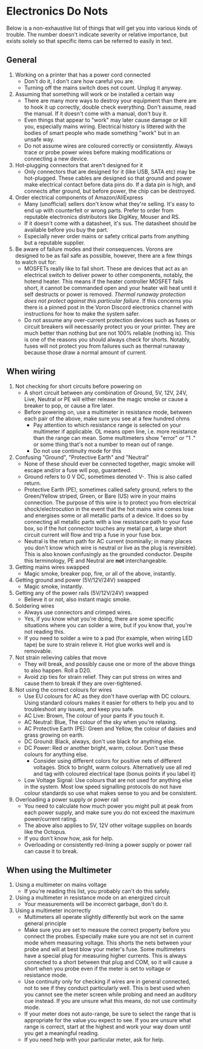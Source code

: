 # Electronics Do Nots
Below is a non-exhaustive list of things that will get you into various kinds of trouble. The number doesn't indicate severity or relative importance, but exists solely so that specific items can be referred to easily in text.

## General
1. Working on a printer that has a power cord connected
    * Don't do it, I don't care how careful you are.
    * Turning off the mains switch does not count. Unplug it anyway. 
1. Assuming that something will work or be installed a certain way
    * There are many more ways to destroy your equipment than there are to hook it up correctly, double check everything. Don't assume, read the manual. If it doesn't come with a manual, don't buy it.
    * Even things that appear to "work" may later cause damage or kill you, especially mains wiring. Electrical history is littered with the bodies of smart people who made something "work" but in an unsafe way. 
    * Do not assume wires are coloured correctly or consistently. Always trace or probe power wires before making modifications or connecting a new device. 
1. Hot-plugging connectors that aren't designed for it
    * Only connectors that are designed for it (like USB, SATA etc) may be hot-plugged. These cables are designed so that ground and power make electrical contact before data pins do. If a data pin is high, and connects after ground, but before power, the chip can be destroyed.
1. Order electrical components of Amazon/AliExpress
    * Many (unofficial) sellers don't know what they're selling. It's easy to end up with counterfeit or wrong parts. Prefer to order from reputable electronics distributors like DigiKey, Mouser and RS.
    * If it doesn't come with a datasheet, it's sus. The datasheet should be available before you buy the part. 
    * Especially never order mains or safety critical parts from anything but a reputable supplier. 
1. Be aware of failure modes and their consequences. Vorons are designed to be as fail safe as possible, however, there are a few things to watch out for:
   * MOSFETs really like to fail short. These are devices that act as an electrical switch to deliver power to other components, notably, the hotend heater. This means if the heater controller MOSFET fails short, it cannot be commanded open and your heater will heat until it self destructs or power is removed. *Thermal runaway protection does not protect against this particular failure*. If this concerns you there is a pinned post in the Voron Discord electronics channel with instructions for how to make the system safer. 
   * Do not assume any over-current protection devices such as fuses or circuit breakers will necessarily protect you or your printer. They are much better than nothing but are not 100% reliable (nothing is). This is one of the reasons you should always check for shorts. Notably, fuses will not protect you from failures such as thermal runaway because those draw a normal amount of current.

## When wiring
1. Not checking for short circuits before powering on
    * A short circuit between any combination of Ground, 5V, 12V, 24V, Live, Neutral or PE will either release the magic smoke or cause a breaker to pop, or cause a fire later.
    * Before powering on, use a multimeter in resistance mode, between each pair of the above, make sure you see at a few hundred ohms
      * Pay attention to which resistance range is selected on your multimeter if applicable. OL means open line, i.e. more resistance than the range can mean. Some multimeters show "error" or "1  ." or some thing that's not a number to mean out of range.
      * Do not use continuity mode for this
1. Confusing "Ground", "Protective Earth" and "Neutral"
    * None of these should ever be connected together, magic smoke will escape and/or a fuse will pop, guaranteed.
    * Ground refers to 0 V DC, sometimes denoted V-. This is also called return. 
    * Protective Earth (PE), sometimes called safety ground, refers to the Green/Yellow striped, Green, or Bare (US) wire in your mains connection. The purpose of this wire is to protect you from electrical shock/electrocution in the event that the hot mains wire comes lose and energises some or all metallic parts of a device. It does so by connecting all metallic parts with a low resistance path to your fuse box, so if the hot connector touches any metal part, a large short circuit current will flow and trip a fuse in your fuse box.
    * Neutral is the return path for AC current (nominally; in many places you don't know which wire is neutral or live as the plug is reversible). This is also known confusingly as the grounded conductor. Despite this terminology, PE and Neutral are **not** interchangeable. 
1. Getting mains wires swapped
    * Magic smoke, breaker pop, fire, or all of the above, instantly.
1. Getting ground and power (5V/12V/24V) swapped
    * Magic smoke, instantly.
1. Getting any of the power rails (5V/12V/24V) swapped
    * Believe it or not, also instant magic smoke.
1. Soldering wires
    * Always use connectors and crimped wires.
    * Yes, if you know what you're doing, there are some specific situations where you can solder a wire, but if you know that, you're not reading this.
    * If you need to solder a wire to a pad (for example, when wiring LED tape) be sure to strain relieve it. Hot glue works well and is removable. 
1. Not strain relieving cables that move
    * They will break, and possibly cause one or more of the above things to also happen. Roll a D20.
    * Avoid zip ties for strain relief. They can put stress on wires and cause them to break if they are over-tightened. 
1. Not using the correct colours for wires
    * Use EU colours for AC as they don't have overlap with DC colours. Using standard colours makes it easier for others to help you and to troubleshoot any issues, and keep you safe.
    * AC Live: Brown, The colour of your pants if you touch it.
    * AC Neutral: Blue, The colour of the sky when you're relaxing.
    * AC Protective Earth (PE): Green and Yellow, the colour of daisies and grass growing on earth.
    * DC Ground: Black, always, don't use black for anything else.
    * DC Power: Red or another bright, warm, colour. Don't use these colours for anything else.
      * Consider using different colors for positive nets of different voltages. Stick to bright, warm colours. Alternatively use all red and tag with coloured electrical tape (bonus points if you label it)
    * Low Voltage Signal: Use colours that are not used for anything else in the system. Most low speed signalling protocols do not have colour standards so use what makes sense to you and be consistent. 
1. Overloading a power supply or power rail
    * You need to calculate how much power you might pull at peak from each power supply, and make sure you do not exceed the maximum power/current rating.
    * The above also applies to 5V, 12V other voltage supplies on boards like the Octopus.
    * If you don't know how, ask for help.
    * Overloading or consistently red-lining a power supply or power rail can cause it to break.

## When using the Multimeter
1. Using a multimeter on mains voltage
    * If you're reading this list, you probably can't do this safely.
1. Using a multimeter in resistance mode on an energized circuit
    * Your measurements will be incorrect garbage, don't do it.
1. Using a multimeter incorrectly
   * Multimeters all operate slightly differently but work on the same general principle
   * Make sure you are set to measure the correct property before you connect the probes. Especially make sure you are not set in current mode whem measuring voltage. This shorts the nets between your probe and will at best blow your meter's fuse. Some multimeters have a special plug for measuring higher currents. This is always connected to a short between that plug and COM, so it will cause a short when you probe even if the meter is set to voltage or resistance mode.
   * Use continuity only for checking if wires are in general connected, not to see if they conduct particularly well. This is best used when you cannot see the meter screen while probing and need an auditory cue instead. If you are unsure what this means, do not use continuity mode. 
   * If your meter does not auto-range, be sure to select the range that is appropriate for the value you expect to see. If you are unsure what range is correct, start at the highest and work your way down until you get a meaningful reading. 
   * If you need help with your particular meter, ask for help.
